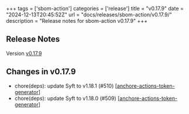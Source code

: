 +++
tags = ['sbom-action']
categories = ['release']
title = "v0.17.9"
date = "2024-12-13T20:45:52Z"
url = "docs/releases/sbom-action/v0.17.9/"
description = "Release notes for sbom-action v0.17.9"
+++

## Release Notes

Version [v0.17.9](https://github.com/anchore/sbom-action/releases/tag/v0.17.9)

## Changes in v0.17.9

- chore(deps): update Syft to v1.18.1 (#510) [[anchore-actions-token-generator](https://github.com/anchore-actions-token-generator)]
- chore(deps): update Syft to v1.18.0 (#509) [[anchore-actions-token-generator](https://github.com/anchore-actions-token-generator)]
